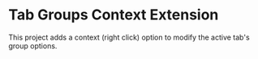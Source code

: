 # Tab Groups Context Extension

This project adds a context (right click) option to modify the active tab's group options. 
